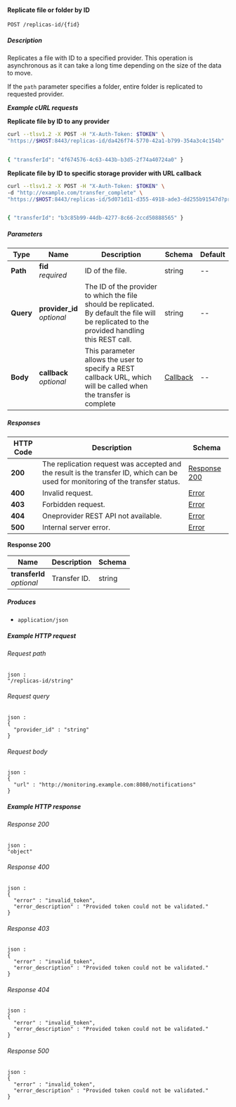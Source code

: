 
<a name="replicate_file_by_id"></a>
#### Replicate file or folder by ID
```
POST /replicas-id/{fid}
```


##### Description
Replicates a file with ID to a specified provider. This operation is asynchronous as it can take a long time depending on the size of the data to move. 

If the `path` parameter specifies a folder, entire folder is replicated to requested provider.

***Example cURL requests***

**Replicate file by ID to any provider**
```bash
curl --tlsv1.2 -X POST -H "X-Auth-Token: $TOKEN" \
"https://$HOST:8443/replicas-id/da426f74-5770-42a1-b799-354a3c4c154b"


{ "transferId": "4f674576-4c63-443b-b3d5-2f74a40724a0" }
```

**Replicate file by ID to specific storage provider with URL callback**
```bash
curl --tlsv1.2 -X POST -H "X-Auth-Token: $TOKEN" \
-d "http://example.com/transfer_complete" \
"https://$HOST:8443/replicas-id/5d071d11-d355-4918-ade3-dd255b91547d?provider_id=7a0d2c4d-aa00-43df-9e96-cac98b2816bb"


{ "transferId": "b3c85b99-44db-4277-8c66-2ccd50888565" }
```


##### Parameters

|Type|Name|Description|Schema|Default|
|---|---|---|---|---|
|**Path**|**fid**  <br>*required*|ID of the file.|string|--|
|**Query**|**provider_id**  <br>*optional*|The ID of the provider to which the file should be replicated. By default the file will be replicated to the provided handling this REST call.|string|--|
|**Body**|**callback**  <br>*optional*|This parameter allows the user to specify a REST callback URL, which will be called when the transfer is complete|[Callback](../definitions/Callback.md#callback)|--|


##### Responses

|HTTP Code|Description|Schema|
|---|---|---|
|**200**|The replication request was accepted and the result is the transfer ID, which can be used for monitoring of the transfer status.|[Response 200](#replicate_file_by_id-response-200)|
|**400**|Invalid request.|[Error](../definitions/Error.md#error)|
|**403**|Forbidden request.|[Error](../definitions/Error.md#error)|
|**404**|Oneprovider REST API not available.|[Error](../definitions/Error.md#error)|
|**500**|Internal server error.|[Error](../definitions/Error.md#error)|

<a name="replicate_file_by_id-response-200"></a>
**Response 200**

|Name|Description|Schema|
|---|---|---|
|**transferId**  <br>*optional*|Transfer ID.|string|


##### Produces

* `application/json`


##### Example HTTP request

###### Request path
```
json :
"/replicas-id/string"
```


###### Request query
```
json :
{
  "provider_id" : "string"
}
```


###### Request body
```
json :
{
  "url" : "http://monitoring.example.com:8080/notifications"
}
```


##### Example HTTP response

###### Response 200
```
json :
"object"
```


###### Response 400
```
json :
{
  "error" : "invalid_token",
  "error_description" : "Provided token could not be validated."
}
```


###### Response 403
```
json :
{
  "error" : "invalid_token",
  "error_description" : "Provided token could not be validated."
}
```


###### Response 404
```
json :
{
  "error" : "invalid_token",
  "error_description" : "Provided token could not be validated."
}
```


###### Response 500
```
json :
{
  "error" : "invalid_token",
  "error_description" : "Provided token could not be validated."
}
```



